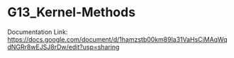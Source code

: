 # G13_Kernel-Methods

Documentation Link: https://docs.google.com/document/d/1hamzstb00km89la31VaHsCiMAqWqdNGRr8wEJSJ8rDw/edit?usp=sharing
